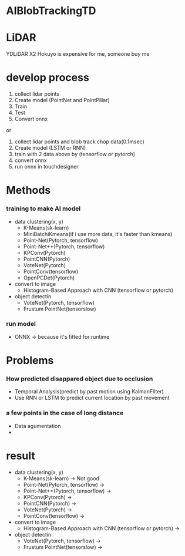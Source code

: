 # AIBlobTrackingTD

# LiDAR
YDLiDAR X2
Hokuyo is expensive for me, someone buy me 

# develop process
1. collect lidar points
2. Create model (PointNet and PointPillar)
3. Train
4. Test
5. Convert onnx

or

1. collect lidar points and blob track chop data(0.1msec)
2. Create model (LSTM or RNN)
3. train with 2 data above by (tensorflow or pytorch)
4. convert onnx
5. run onnx in touchdesigner

# Methods
### training to make AI model
- data clustering(x, y)
  - K-Means(sk-learn)
  - MiniBatchiKmeans(if i use more data, it's faster than kmeans)
  - Point-Net(Pytorch, tensorflow)
  - Point-Net++(Pytorch, tensorflow)
  - KPConv(Pytorch)
  - PointCNN(Pytorch)
  - VoteNet(Pytorch)
  - PointConv(tensorflow)
  - OpenPCDet(Pytorch)
- convert to image
  - Histogram-Based Approach with CNN (tensorflow or pytorch)
- object detectin
  - VoteNet(Pytorch, tensorflow)
  - Frustum PointNet(tensorslow)
### run model
- ONNX -> because it's fitted for runtime


# Problems
### How predicted disappared object due to occlusion
- Temporal Analysis(predict by past motion using KalmanFilter)
- Use RNN or LSTM to predict current location by past movement

### a few points in the case of long distance
- Data agumentation
- 

# result
- data clustering(x, y)
  - K-Means(sk-learn) -> Not good
  - Point-Net(Pytorch, tensorflow) ->
  - Point-Net++(Pytorch, tensorflow) ->
  - KPConv(Pytorch) ->
  - PointCNN(Pytorch) ->
  - VoteNet(Pytorch) ->
  - PointConv(tensorflow) ->
- convert to image
  - Histogram-Based Approach with CNN (tensorflow or pytorch) ->
- object detectin
  - VoteNet(Pytorch, tensorflow) ->
  - Frustum PointNet(tensorslow) ->
